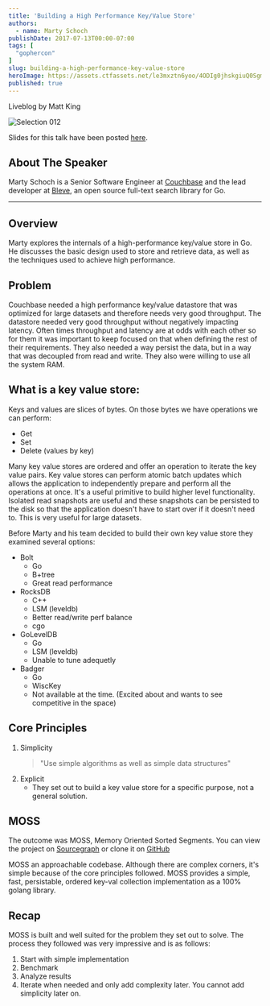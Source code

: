 ```yaml
---
title: 'Building a High Performance Key/Value Store'
authors:
  - name: Marty Schoch
publishDate: 2017-07-13T00:00-07:00
tags: [
  "gophercon"
]
slug: building-a-high-performance-key-value-store
heroImage: https://assets.ctfassets.net/le3mxztn6yoo/4ODIg0jhskgiuQ0SgmaMsm/addc509ab1dff98eb6864bcee1740aad/Selection_012.bmp
published: true
---
```


Liveblog by Matt King

![Selection 012](//assets.contentful.com/le3mxztn6yoo/4ODIg0jhskgiuQ0SgmaMsm/addc509ab1dff98eb6864bcee1740aad/Selection_012.bmp)

Slides for this talk have been posted [here](https://speakerdeck.com/mschoch/value-store-in-go).

## About The Speaker

Marty Schoch is a Senior Software Engineer at [Couchbase](https://couchbase.com) and the lead developer at [Bleve](http://www.blevesearch.com/), an open source full-text search library for Go.

---

## Overview

Marty explores the internals of a high-performance key/value store in Go. He discusses the basic design used to store and retrieve data, as well as the techniques used to achieve high performance.

## Problem

Couchbase needed a high performance key/value datastore that was optimized for large datasets and therefore needs very good throughput. The datastore needed very good throughput without negatively impacting latency. Often times throughput and latency are at odds with each other so for them it was important to keep focused on that when defining the rest of their requirements. They also needed a way persist the data, but in a way that was decoupled from read and write. They also were willing to use all the system RAM.

## What is a key value store:

Keys and values are slices of bytes. On those bytes we have operations we can perform:

- Get
- Set
- Delete (values by key)

Many key value stores are ordered and offer an operation to iterate the key value pairs. Key value stores can perform atomic batch updates which allows the application to independently prepare and perform all the operations at once. It's a useful primitive to build higher level functionality. Isolated read snapshots are useful and these snapshots can be persisted to the disk so that the application doesn't have to start over if it doesn't need to. This is very useful for large datasets.

Before Marty and his team decided to build their own key value store they examined several options:

- Bolt
  - Go
  - B+tree
  - Great read performance
- RocksDB
  - C++
  - LSM (leveldb)
  - Better read/write perf balance
  - cgo
- GoLevelDB
  - Go
  - LSM (leveldb)
  - Unable to tune adequetly
- Badger
  - Go
  - WiscKey
  - Not available at the time. (Excited about and wants to see competitive in the space)

## Core Principles

1. Simplicity
   > "Use simple algorithms as well as simple data structures"
2. Explicit
   - They set out to build a key value store for a specific purpose, not a general solution.

## MOSS

The outcome was MOSS, Memory Oriented Sorted Segments. You can view the project on [Sourcegraph](https://sourcegraph.com/github.com/couchbase/moss) or clone it on [GitHub](https://github.com/couchbase/moss)

MOSS an approachable codebase. Although there are complex corners, it's simple because of the core principles followed. MOSS provides a simple, fast, persistable, ordered key-val collection implementation as a 100% golang library.

## Recap

MOSS is built and well suited for the problem they set out to solve. The process they followed was very impressive and is as follows:

1. Start with simple implementation
2. Benchmark
3. Analyze results
4. Iterate when needed and only add complexity later. You cannot add simplicity later on.
